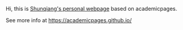 Hi, this is [Shunqiang's personal webpage](https://shunqiang.site) based on academicpages.

See more info at https://academicpages.github.io/
